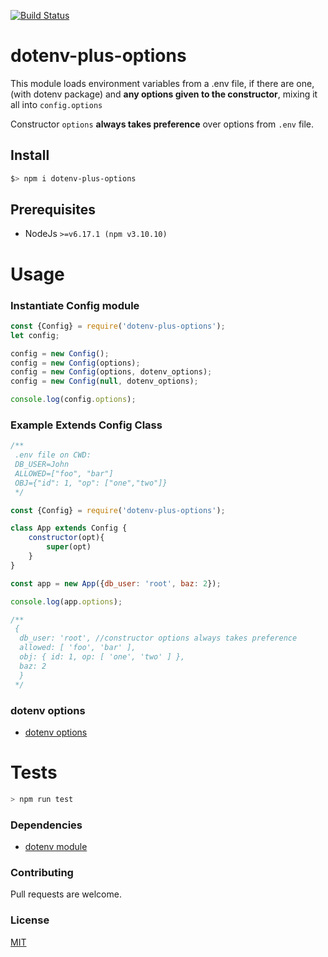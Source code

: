 [![Build Status](https://api.travis-ci.org/adsegura/dotenv-plus-options.svg?branch=master)](https://travis-ci.org/adsegura/dotenv-plus-options)

# dotenv-plus-options
This module loads environment variables from a .env file, if there are one, (with dotenv package)
and **any options given to the constructor**, mixing it all into `config.options`

Constructor `options` **always takes preference** over options from `.env` file.

## Install
```sh
$> npm i dotenv-plus-options
```
## Prerequisites
* NodeJs `>=v6.17.1 (npm v3.10.10)`

# Usage 

### Instantiate Config module
```js
const {Config} = require('dotenv-plus-options');
let config;

config = new Config();
config = new Config(options);
config = new Config(options, dotenv_options);
config = new Config(null, dotenv_options);

console.log(config.options);
```

### Example Extends Config Class
```js
/**
 .env file on CWD:
 DB_USER=John
 ALLOWED=["foo", "bar"]
 OBJ={"id": 1, "op": ["one","two"]}
 */

const {Config} = require('dotenv-plus-options');

class App extends Config {
    constructor(opt){
        super(opt)
    }
}

const app = new App({db_user: 'root', baz: 2});

console.log(app.options);

/**
 {
  db_user: 'root', //constructor options always takes preference
  allowed: [ 'foo', 'bar' ],
  obj: { id: 1, op: [ 'one', 'two' ] },
  baz: 2
  }
 */
```

### dotenv options
* [dotenv options](https://github.com/motdotla/dotenv#options)

# Tests
```bash
> npm run test
```

### Dependencies
* [dotenv module](https://github.com/motdotla/dotenv#readme)

### Contributing
Pull requests are welcome.

### License
[MIT](https://choosealicense.com/licenses/mit/)
